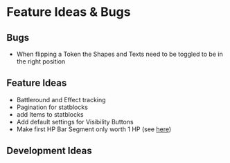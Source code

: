 # Feature Ideas & Bugs

## Bugs

+ When flipping a Token the Shapes and Texts need to be toggled to be in the right position

## Feature Ideas

+ Battleround and Effect tracking
+ Pagination for statblocks
+ add Items to statblocks
+ Add default settings for Visibility Buttons
+ Make first HP Bar Segment only worth 1 HP (see [here](https://github.com/kamejosh/owlbear-hp-tracker/issues/23))

## Development Ideas

